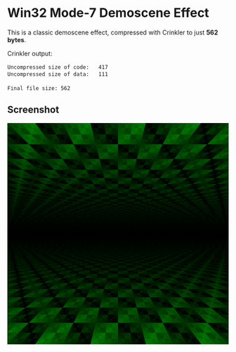 # Win32 Mode-7 Demoscene Effect

This is a classic demoscene effect, compressed with Crinkler to just **562 bytes**.

Crinkler output:
```
Uncompressed size of code:   417
Uncompressed size of data:   111

Final file size: 562
```

## Screenshot

![Screenshot](screenshot.png)
